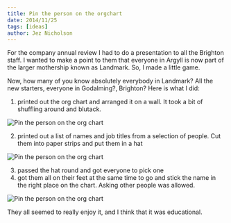 ```yaml
---
title: Pin the person on the orgchart
date: 2014/11/25
tags: [ideas]
author: Jez Nicholson
---
```

​For the company annual review I had to do a presentation to all the Brighton staff. I wanted to make a point to them that everyone in Argyll is now part of the larger mothership known as Landmark. So, I made a little game.

Now, how many of you know absolutely everybody in Landmark? All the new starters, everyone in Godalming?, Brighton? Here is what I did:

1. printed out the org chart and arranged it on a wall. It took a bit of shuffling around and blutack.

<img src="https://farm8.staticflickr.com/7544/15689489758_3865eb3d15_z.jpg" alt="Pin the person on the org chart"/>​

2. printed out a list of names and job titles from a selection of people. Cut them into paper strips and put them in a hat​

<img src="https://farm9.staticflickr.com/8588/15875012371_0120697ca5_n.jpg" alt="Pin the person on the org chart"/>

3. passed the hat round and got everyone to pick one
4. got them all on their feet at the same time to go and stick the name in the right place on the chart. Asking other people was allowed.

<img src="https://farm9.staticflickr.com/8655/15257347593_a5fecc800f_z.jpg" alt="Pin the person on the org chart"/>

They all seemed to really enjoy it, and I think that it was educational.